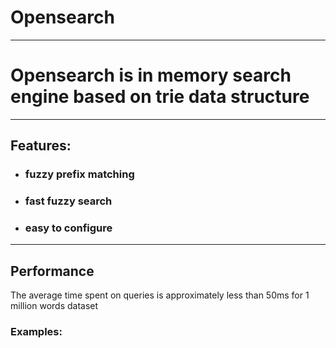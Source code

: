 # Opensearch

---

# Opensearch is in memory search engine based on trie data structure

---

## Features:

- ### fuzzy prefix matching
- ### fast fuzzy search
- ### easy to configure

---

## Performance

The average time spent on queries is approximately less than 50ms for 1 million words dataset

### Examples:

```


```
